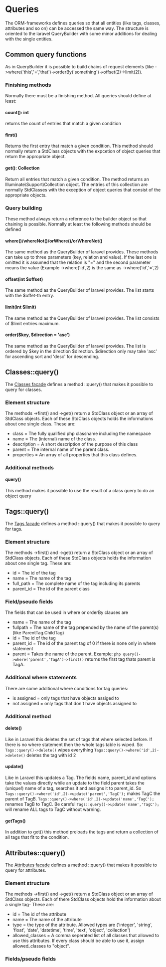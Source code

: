 # Queries

The ORM-frameworks defines queries so that all entities (like tags, classes, attributes and so on) can be accessed the same way. The structure is oriented to the laravel QueryBuilder with some minor additions for dealing with the single entities.

## Common query functions
As in QueryBuilder it is possible to build chains of request elements (like ->where('this','=','that')->orderBy('something')->offset(2)->limit(2)). 

### Finishing methods
Normally there must be a finishing method. All queries should define at least:

#### count(): int
returns the count of entries that match a given condition

#### first()
Returns the first entry that match a given condition. This method should normally return a StdClass objects with the expcetion of object queries that return the appropriate object.

#### get(): Collection
Return all entries that match a given condition. The method returns an Illuminate\Support\Collection object. The entries of this collection are normally StdClasses with the exception of object queries that consist of the appropriate objects.

### Query building
These method always return a reference to the builder object so that chaining is possible. Normally at least the following methods should be defined

#### where()/whereNot()/orWhere()/orWhereNot()
The same method as the QueryBuilder of laravel provides. These methods can take up to three parameters (key, relation and value). If the last one is omitted it is assumed that the relation is "=" and the second parameter means the value (Example ->where('id',2) is the same as ->where('id','=',2)

#### offset(int $offset)
The same method as the QueryBuilder of laravel provides. The list starts with the $offet-th entry.

#### limit(int $limit)
The same method as the QueryBuilder of laravel provides. The list consists of $limit entries maximum.

#### order($key, $direction = 'asc')
The same method as the QueryBuilder of laravel provides. The list is ordered by $key in the direction $direction. $direction only may take 'asc' for ascending sort and 'desc' for descending. 

## Classes::query()
The [Classes facade](doc/md/CLASSES.md) defines a method ::query() that makes it possible to query for classes. 

### Element structure
The methods ->first() and ->get() return a StdClass object or an array of StdClass objects. Each of these StdClass objects holds the informations about one single class. These are:
- class = The fully qualified php classname including the namespace
- name = The (internal) name of the class.
- description = A short description of the purpose of this class
- parent = The internal name of the parent class. 
- properties = An array of all properties that this class defines.

### Additional methods
#### query()
This method makes it possible to use the result of a class query to do an object query

## Tags::query()
The [Tags facade](doc/md/TAGS.md) defines a method ::query() that makes it possible to query for tags.

### Element structure
The methods ->first() and ->get() return a StdClass object or an array of StdClass objects. Each of these StdClass objects holds the information about one single tag. These are:
- id = The id of the tag
- name = The name of the tag
- full_path = The complete name of the tag including its parents
- parent_id = The id of the parent class 

### Field/pseudo fields
The fields that can be used in where or orderBy clauses are
- name = The name of the tag
- fullpath = The name of the tag prepended by the name of the parent(s) (like ParentTag.ChildTag)
- id = The id of the tag
- parent_id = The id of the parent tag of 0 if there is none
only in where statement
- parent = Takes the name of the parent. Example: ```php query()->where('parent','TagA')->first()``` returns the first tag thats parent is TagA.


### Additional where statements
There are some additional where conditions for tag queries:
- is assigned = only tags that have objects assiged to
- not assigned = only  tags that don't have objects assigned to

### Additional method

#### delete()
Like in Laravel this deletes the set of tags that where selected before. If there is no where statement then the whole tags table is wiped.
So: 
```Tags::query()->delete()``` wipes everything
```Tags::query()->where('id',2)->delete()``` deletes the tag with id 2

#### update()
Like in Laravel this updates a Tag. The fields name, parent_id and options take the values directly while an update to the field parent takes the (unique!) name of a tag, searches it and assigns it to parent_id.
So 
```Tags::query()->where('id',2)->update('parent','TagC');``` makes TagC the parent of TagB.
```Tags::query()->where('id',2)->update('name','TagC');``` renames TagB to TagC.
Be careful
```Tags::query()->update('name','TagC');``` will rename ALL tags to TagC without warning.

#### getTags()
In addition to get() this method preloads the tags and return a collection of all tags that fit to the condition.

## Attributes::query()
The [Attributes facade](doc/md/ATTRIBUTES.md) defines a method ::query() that makes it possible to query for attributes.

### Element structure
The methods ->first() and ->get() return a StdClass object or an array of StdClass objects. Each of there StdClass objects hold the information about a single tag- These are:
- id = The id of the attribute
- name = The name of the attribute
- type = the type of the attribute. Allowed types are ('integer', 'string', 'float', 'date', 'datetime', 'time', 'text', 'object', 'collection')
- allowed_classes = A comma seperated list of all classes that allowed to use this attributes. If every class should be able to use it, assign allowed_classes to "object". 

### Fields/pseudo fields
